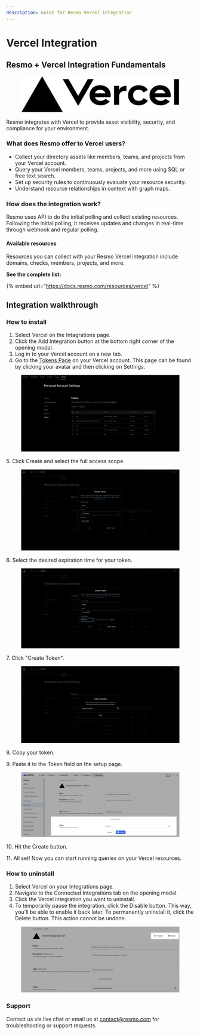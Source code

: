 ```yaml
---
description: Guide for Resmo Vercel integration
---
```


# Vercel Integration

## Resmo + Vercel Integration Fundamentals

<figure><img src="../.gitbook/assets/vercel-logo.png" alt=""><figcaption></figcaption></figure>

Resmo integrates with Vercel to provide asset visibility, security, and compliance for your environment.

### What does Resmo offer to Vercel users?

* Collect your directory assets like members, teams, and projects from your Vercel account.
* Query your Vercel members, teams, projects, and more using SQL or free text search.
* Set up security rules to continuously evaluate your resource security.
* Understand resource relationships in context with graph maps.

### How does the integration work?

Resmo uses API to do the initial polling and collect existing resources. Following the initial polling, it receives updates and changes in real-time through webhook and regular polling.

#### Available resources

Resources you can collect with your Resmo Vercel integration include domains, checks, members, projects, and more.

**See the complete list:**

{% embed url="https://docs.resmo.com/resources/vercel" %}

## Integration walkthrough

### How to install

1. Select Vercel on the Intagrations page.
2. Click the Add Integration button at the bottom right corner of the opening modal.
3. Log in to your Vercel account on a new tab.
4. Go to the [Tokens Page](https://vercel.com/account/tokens) on your Vercel account. This page can be found by clicking your avatar and then clicking on Settings.

<figure><img src="../.gitbook/assets/account-settings.png" alt=""><figcaption></figcaption></figure>

5\. Click Create and select the full access scope.

<figure><img src="../.gitbook/assets/access-scope.png" alt=""><figcaption></figcaption></figure>

6\. Select the desired expiration time for your token.

<figure><img src="../.gitbook/assets/expiration-date-for-vercel-api.png" alt=""><figcaption></figcaption></figure>

7\. Click "Create Token".

<figure><img src="../.gitbook/assets/vercel-api-token-generation.png" alt=""><figcaption></figcaption></figure>

8\. Copy your token.

9\. Paste it to the Token field on the setup page.

<figure><img src="../.gitbook/assets/paste-token.png" alt=""><figcaption></figcaption></figure>

10\. Hit the Create button.

11\. All set! Now you can start running queries on your Vercel resources.

### How to uninstall

1. Select Vercel on your Integrations page.
2. Navigate to the Connected Integrations tab on the opening modal.
3. Click the Vercel integration you want to uninstall.
4. To temporarily pause the integration, click the Disable button. This way, you'll be able to enable it back later. To permanently uninstall it, click the Delete button. This action cannot be undone.

<figure><img src="../.gitbook/assets/delete-disable-buttons (1).png" alt=""><figcaption></figcaption></figure>

### Support

Contact us via live chat or email us at contact@resmo.com for troubleshooting or support requests.
